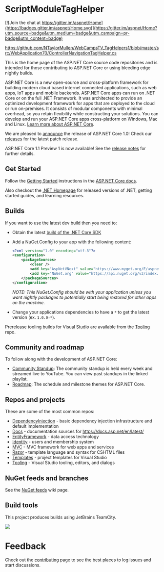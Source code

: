
# ScriptModuleTagHelper
[![Join the chat at https://gitter.im/aspnet/Home](https://badges.gitter.im/aspnet/Home.svg)](https://gitter.im/aspnet/Home?utm_source=badge&utm_medium=badge&utm_campaign=pr-badge&utm_content=badge)

https://github.com/NTaylorMullen/WebCampsTV_TagHelpers1/blob/master/src/WebApplication70/ControllerNavigationTagHelper.cs



This is the home page of the ASP.NET Core source code repositories and is intended for those contributing to ASP.NET Core or using bleeding edge nightly builds.

ASP.NET Core is a new open-source and cross-platform framework for building modern cloud based internet connected applications, such as web apps, IoT apps and mobile backends. ASP.NET Core apps can run on .NET Core or on the full .NET Framework. It was architected to provide an optimized development framework for apps that are deployed to the cloud or run on-premises. It consists of modular components with minimal overhead, so you retain flexibility while constructing your solutions. You can develop and run your ASP.NET Core apps cross-platform on Windows, Mac and Linux. [Learn more about ASP.NET Core](https://docs.asp.net/en/latest/intro.html).

We are pleased to [announce](https://blogs.msdn.microsoft.com/webdev/2016/06/27/announcing-asp-net-core-1-0/) the release of ASP.NET Core 1.0! Check our [releases](https://github.com/aspnet/home/releases) for the latest patch release.

ASP.NET Core 1.1 Preview 1 is now available! See the [release notes](https://github.com/aspnet/Home/releases/tag/1.1.0-preview1) for further details.

## Get Started

Follow the [Getting Started](https://docs.asp.net/en/latest/getting-started.html) instructions in the [ASP.NET Core docs](https://docs.asp.net).

Also checkout the [.NET Homepage](http://dot.net) for released versions of .NET, getting started guides, and learning resources.

## Builds

If you want to use the latest dev build then you need to:

- Obtain the latest [build of the .NET Core SDK](https://github.com/dotnet/cli#installers-and-binaries)
- Add a NuGet.Config to your app with the following content:
    
  ```xml
  <?xml version="1.0" encoding="utf-8"?>
  <configuration>
      <packageSources>
          <clear />
          <add key="AspNetVNext" value="https://www.myget.org/F/aspnetvnext/api/v3/index.json" />
          <add key="NuGet.org" value="https://api.nuget.org/v3/index.json" />
      </packageSources>
  </configuration>
  ```
    
  *NOTE: This NuGet.Config should be with your application unless you want nightly packages to potentially start being restored for other apps on the machine.*
    
- Change your applications dependencies to have a `*` to get the latest version (ex. `1.0.0-*`).

Prerelease tooling builds for Visual Studio are available from the [Tooling](https://github.com/aspnet/tooling/#pre-release-builds) repo.

## Community and roadmap

To follow along with the development of ASP.NET Core:

- [Community Standup](http://live.asp.net): The community standup is held every week and streamed live to YouTube. You can view past standups in the linked playlist.
- [Roadmap](https://github.com/aspnet/Home/wiki/Roadmap): The schedule and milestone themes for ASP.NET Core.

## Repos and projects

These are some of the most common repos:

* [DependencyInjection](https://github.com/aspnet/DependencyInjection) - basic dependency injection infrastructure and default implementation
* [Docs](https://github.com/aspnet/Docs) - documentation sources for https://docs.asp.net/en/latest/
* [EntityFramework](https://github.com/aspnet/EntityFramework) - data access technology
* [Identity](https://github.com/aspnet/Identity) - users and membership system
* [MVC](https://github.com/aspnet/Mvc) - MVC framework for web apps and services
* [Razor](https://github.com/aspnet/Razor) - template language and syntax for CSHTML files
* [Templates](https://github.com/aspnet/Templates) - project templates for Visual Studio
* [Tooling](https://github.com/aspnet/Tooling) - Visual Studio tooling, editors, and dialogs

## NuGet feeds and branches

See the [NuGet feeds](https://github.com/aspnet/Home/wiki/NuGet-feeds) wiki page.

## Build tools

This project produces builds using JetBrains TeamCity.

<a href="https://www.jetbrains.com/teamcity/"><img src="https://github.com/aspnet/Home/wiki/images/logo_TeamCity.png"></a>

# Feedback

Check out the [contributing](CONTRIBUTING.md) page to see the best places to log issues and start discussions.
